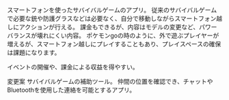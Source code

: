 スマートフォンを使ったサバイバルゲームのアプリ。 
従来のサバイバルゲームで必要な銃や防護グラスなどは必要なく、自分で移動しながらスマートフォン越しにアクションが行える。 
課金もできるが、内容はモデルの変更など、パワーバランスが壊れにくい内容。 
ポケモンgoの時のように、外で遊ぶプレイヤーが増えるが、スマートフォン越しにプレイすることもあり、プレイスペースの確保は課題になります。

イベントの開催や、課金による収益を得やすい。

変更案
サバイバルゲームの補助ツール。
仲間の位置を確認でき、チャットやBluetoothを使用した連絡を可能とするアプリ。
